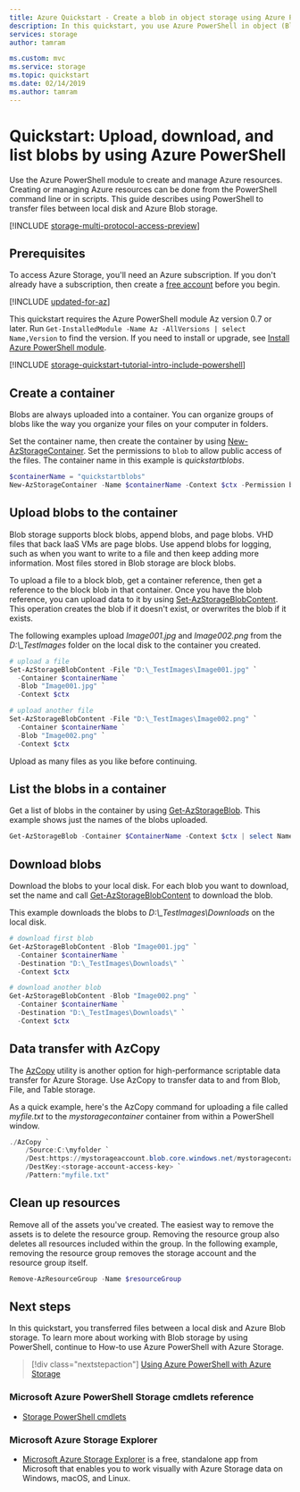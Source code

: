 ```yaml
---
title: Azure Quickstart - Create a blob in object storage using Azure PowerShell | Microsoft Docs
description: In this quickstart, you use Azure PowerShell in object (Blob) storage. Then you use PowerShell to upload a blob to Azure Storage, download a blob, and list the blobs in a container.
services: storage
author: tamram

ms.custom: mvc
ms.service: storage
ms.topic: quickstart
ms.date: 02/14/2019
ms.author: tamram
---
```


# Quickstart: Upload, download, and list blobs by using Azure PowerShell

Use the Azure PowerShell module to create and manage Azure resources. Creating or managing Azure resources can be done from the PowerShell command line or in scripts. This guide describes using PowerShell to transfer files between local disk and Azure Blob storage.

[!INCLUDE [storage-multi-protocol-access-preview](../../../includes/storage-multi-protocol-access-preview.md)]

## Prerequisites

To access Azure Storage, you'll need an Azure subscription. If you don't already have a subscription, then create a [free account](https://azure.microsoft.com/free/?WT.mc_id=A261C142F) before you begin.

[!INCLUDE [updated-for-az](../../../includes/updated-for-az.md)]

This quickstart requires the Azure PowerShell module Az version 0.7 or later. Run `Get-InstalledModule -Name Az -AllVersions | select Name,Version` to find the version. If you need to install or upgrade, see [Install Azure PowerShell module](/powershell/azure/install-Az-ps).

[!INCLUDE [storage-quickstart-tutorial-intro-include-powershell](../../../includes/storage-quickstart-tutorial-intro-include-powershell.md)]

## Create a container

Blobs are always uploaded into a container. You can organize groups of blobs like the way you organize your files on your computer in folders.

Set the container name, then create the container by using [New-AzStorageContainer](/powershell/module/az.storage/new-AzStoragecontainer). Set the permissions to `blob` to allow public access of the files. The container name in this example is *quickstartblobs*.

```powershell
$containerName = "quickstartblobs"
New-AzStorageContainer -Name $containerName -Context $ctx -Permission blob
```

## Upload blobs to the container

Blob storage supports block blobs, append blobs, and page blobs. VHD files that back IaaS VMs are page blobs. Use append blobs for logging, such as when you want to write to a file and then keep adding more information. Most files stored in Blob storage are block blobs. 

To upload a file to a block blob, get a container reference, then get a reference to the block blob in that container. Once you have the blob reference, you can upload data to it by using [Set-AzStorageBlobContent](/powershell/module/az.storage/set-AzStorageblobcontent). This operation creates the blob if it doesn't exist, or overwrites the blob if it exists.

The following examples upload *Image001.jpg* and *Image002.png* from the *D:\\_TestImages* folder on the local disk to the container you created.

```powershell
# upload a file
Set-AzStorageBlobContent -File "D:\_TestImages\Image001.jpg" `
  -Container $containerName `
  -Blob "Image001.jpg" `
  -Context $ctx 

# upload another file
Set-AzStorageBlobContent -File "D:\_TestImages\Image002.png" `
  -Container $containerName `
  -Blob "Image002.png" `
  -Context $ctx
```

Upload as many files as you like before continuing.

## List the blobs in a container

Get a list of blobs in the container by using [Get-AzStorageBlob](/powershell/module/az.storage/get-AzStorageblob). This example shows just the names of the blobs uploaded.

```powershell
Get-AzStorageBlob -Container $ContainerName -Context $ctx | select Name
```

## Download blobs

Download the blobs to your local disk. For each blob you want to download, set the name and call [Get-AzStorageBlobContent](/powershell/module/az.storage/get-AzStorageblobcontent) to download the blob.

This example downloads the blobs to *D:\\_TestImages\Downloads* on the local disk. 

```powershell
# download first blob
Get-AzStorageBlobContent -Blob "Image001.jpg" `
  -Container $containerName `
  -Destination "D:\_TestImages\Downloads\" `
  -Context $ctx 

# download another blob
Get-AzStorageBlobContent -Blob "Image002.png" `
  -Container $containerName `
  -Destination "D:\_TestImages\Downloads\" `
  -Context $ctx
```

## Data transfer with AzCopy

The [AzCopy](../common/storage-use-azcopy.md?toc=%2fazure%2fstorage%2fblobs%2ftoc.json) utility is another option for high-performance scriptable data transfer for Azure Storage. Use AzCopy to transfer data to and from Blob, File, and Table storage.

As a quick example, here's the AzCopy command for uploading a file called *myfile.txt* to the *mystoragecontainer* container from within a PowerShell window.

```powershell
./AzCopy `
    /Source:C:\myfolder `
    /Dest:https://mystorageaccount.blob.core.windows.net/mystoragecontainer `
    /DestKey:<storage-account-access-key> `
    /Pattern:"myfile.txt"
```

## Clean up resources

Remove all of the assets you've created. The easiest way to remove the assets is to delete the resource group. Removing the resource group also deletes all resources included within the group. In the following example, removing the resource group removes the storage account and the resource group itself.

```powershell
Remove-AzResourceGroup -Name $resourceGroup
```

## Next steps

In this quickstart, you transferred files between a local disk and Azure Blob storage. To learn more about working with Blob storage by using PowerShell, continue to How-to use Azure PowerShell with Azure Storage.

> [!div class="nextstepaction"]
> [Using Azure PowerShell with Azure Storage](../common/storage-powershell-guide-full.md?toc=%2fazure%2fstorage%2fblobs%2ftoc.json)

### Microsoft Azure PowerShell Storage cmdlets reference

* [Storage PowerShell cmdlets](/powershell/module/az.storage)

### Microsoft Azure Storage Explorer

* [Microsoft Azure Storage Explorer](../../vs-azure-tools-storage-manage-with-storage-explorer.md?toc=%2fazure%2fstorage%2fblobs%2ftoc.json) is a free, standalone app from Microsoft that enables you to work visually with Azure Storage data on Windows, macOS, and Linux.
